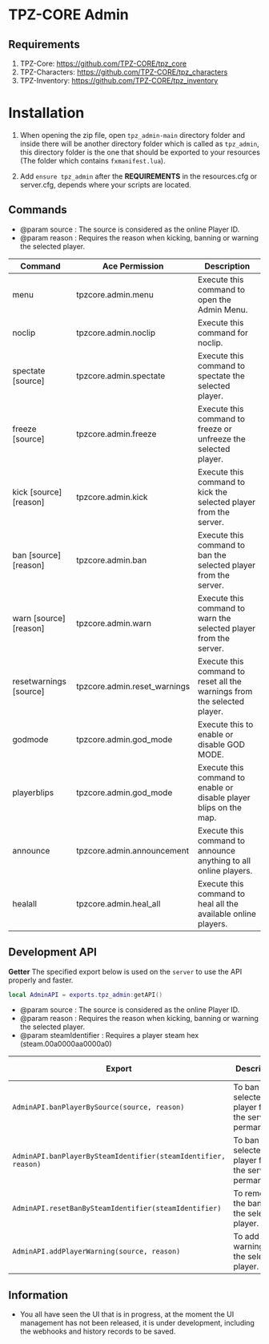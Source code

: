 # TPZ-CORE Admin

## Requirements

1. TPZ-Core: https://github.com/TPZ-CORE/tpz_core
2. TPZ-Characters: https://github.com/TPZ-CORE/tpz_characters
3. TPZ-Inventory: https://github.com/TPZ-CORE/tpz_inventory

# Installation

1. When opening the zip file, open `tpz_admin-main` directory folder and inside there will be another directory folder which is called as `tpz_admin`, this directory folder is the one that should be exported to your resources (The folder which contains `fxmanifest.lua`).

2. Add `ensure tpz_admin` after the **REQUIREMENTS** in the resources.cfg or server.cfg, depends where your scripts are located.

## Commands 

- @param source : The source is considered as the online Player ID.
- @param reason : Requires the reason when kicking, banning or warning the selected player.

| Command                  | Ace Permission                     | Description                                                              |
|--------------------------|------------------------------------|--------------------------------------------------------------------------|
| menu                     | tpzcore.admin.menu                 | Execute this command to open the Admin Menu.                             |
| noclip                   | tpzcore.admin.noclip               | Execute this command for noclip.                                         |
| spectate [source]        | tpzcore.admin.spectate             | Execute this command to spectate the selected player.                    |
| freeze [source]          | tpzcore.admin.freeze               | Execute this command to freeze or unfreeze the selected player.          |
| kick [source] [reason]   | tpzcore.admin.kick                 | Execute this command to kick the selected player from the server.        |
| ban [source] [reason]    | tpzcore.admin.ban                  | Execute this command to ban the selected player from the server.         |
| warn [source] [reason]   | tpzcore.admin.warn                 | Execute this command to warn the selected player from the server.        |
| resetwarnings [source]   | tpzcore.admin.reset_warnings       | Execute this command to reset all the warnings from the selected player. |
| godmode                  | tpzcore.admin.god_mode             | Execute this to enable or disable GOD MODE.                              |
| playerblips              | tpzcore.admin.god_mode             | Execute this command to enable or disable player blips on the map.       |
| announce                 | tpzcore.admin.announcement         | Execute this command to announce anything to all online players.         |
| healall                  | tpzcore.admin.heal_all             | Execute this command to heal all the available online players.           |


## Development API

**Getter**
The specified export below is used on the `server` to use the API properly and faster.

```lua
local AdminAPI = exports.tpz_admin:getAPI()
```

- @param source          : The source is considered as the online Player ID.
- @param reason          : Requires the reason when kicking, banning or warning the selected player.
- @param steamIdentifier : Requires a player steam hex (steam.00a0000aa0000a0)

| Export                                                                    | Description                                                 | Returned Type |
|---------------------------------------------------------------------------|-------------------------------------------------------------|---------------|
| `AdminAPI.banPlayerBySource(source, reason)`                              | To ban the selected player from the server permanently.     | N/A           |
| `AdminAPI.banPlayerBySteamIdentifier(steamIdentifier, reason)`            | To ban the selected player from the server permanently.     | N/A           |
| `AdminAPI.resetBanBySteamIdentifier(steamIdentifier)`                     | To remove the ban from the selected player.                 | N/A           |
| `AdminAPI.addPlayerWarning(source, reason)`                               | To add a warning on the selected player.                    | Boolean       |

## Information

- You all have seen the UI that is in progress, at the moment the UI management has not been released, it is under development, including the webhooks and history records to be saved.
